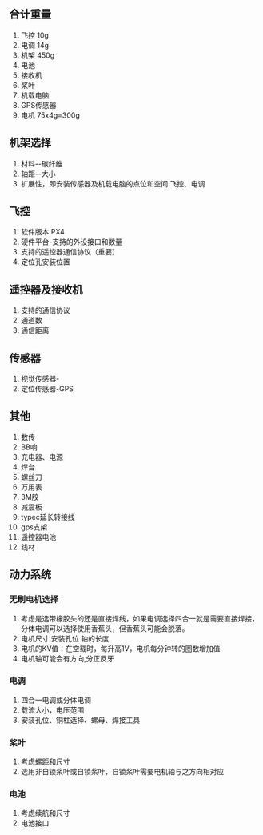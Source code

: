 ## 合计重量
1. 飞控 10g
2. 电调 14g
3. 机架 450g
4. 电池
5. 接收机
6. 桨叶
7. 机载电脑
8. GPS传感器
9. 电机 75x4g=300g

## 机架选择
1. 材料--碳纤维
2. 轴距--大小
3. 扩展性，即安装传感器及机载电脑的点位和空间
    飞控、电调

## 飞控
1. 软件版本 PX4 
2. 硬件平台-支持的外设接口和数量
3. 支持的遥控器通信协议（重要）
4. 定位孔安装位置

## 遥控器及接收机
1. 支持的通信协议
2. 通道数
3. 通信距离

## 传感器
1. 视觉传感器-
2. 定位传感器-GPS

## 其他
1. 数传
2. BB响
3. 充电器、电源
4. 焊台
5. 螺丝刀
6. 万用表
7. 3M胶
8. 减震板
9. typec延长转接线
10. gps支架
11. 遥控器电池
13. 线材
 
## 动力系统

### 无刷电机选择
1. 考虑是选带橡胶头的还是直接焊线，如果电调选择四合一就是需要直接焊接，分体电调可以选择使用香蕉头，但香蕉头可能会脱落。
2. 电机尺寸 安装孔位 轴的长度
3. 电机的KV值：在空载时，每升高1V，电机每分钟转的圈数增加值
4. 电机轴可能会有方向,分正反牙

### 电调
1. 四合一电调或分体电调
2. 载流大小，电压范围
3. 安装孔位、铜柱选择、螺母、焊接工具

### 桨叶
1. 考虑螺距和尺寸
2. 选用非自锁桨叶或自锁桨叶，自锁桨叶需要电机轴与之方向相对应

### 电池
1. 考虑续航和尺寸
2. 电池接口
